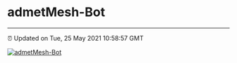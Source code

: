 # admetMesh-Bot
---
⏰ Updated on Tue, 25 May 2021 10:58:57 GMT

[![admetMesh-Bot](https://github.com/kotori-y/admetMesh-bot/actions/workflows/main.yml/badge.svg)](https://github.com/kotori-y/admetMesh-bot/actions/workflows/main.yml)
